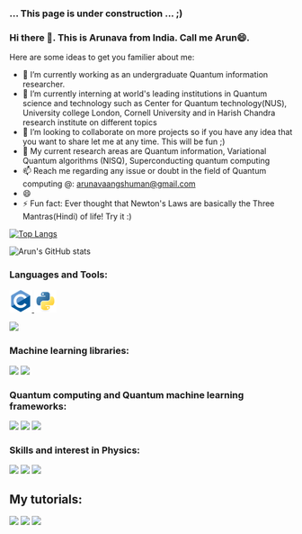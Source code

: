 ###  \... This page is under construction ... ;)

### Hi there 👋. This is Arunava from India. Call me Arun😄.



Here are some ideas to get you familier about me:

- 🔭 I’m currently working as an undergraduate Quantum information researcher. 
- 🌱 I’m currently interning at world's leading institutions in Quantum science and technology such as Center for Quantum technology(NUS), University college London, Cornell    University and in Harish Chandra research institute on different topics
- 👯 I’m looking to collaborate on more projects so if you have any idea that you want to share let me at any time. This will be fun ;)
- 🤔 My current research areas are Quantum information, Variational Quantum algorithms (NISQ), Superconducting quantum computing
- 📫 Reach me regarding any issue or doubt in the field of Quantum computing @: arunavaangshuman@gmail.com 
- 😄 
- ⚡ Fun fact: Ever thought that Newton's Laws are basically the Three Mantras(Hindi) of life! Try it :)

[![Top Langs](https://github-readme-stats.vercel.app/api/top-langs/?username=ArunM69&theme=tokyonight)](https://github.com/ArunM69/github-readme-stats)

![Arun's GitHub stats](https://github-readme-stats.vercel.app/api?username=ArunM69&show_icons=true&theme=Gradient)



<h3 align="left">Languages and Tools:</h3>
<p align="left"> <a href="https://www.cprogramming.com/" target="_blank"> <img src="https://raw.githubusercontent.com/devicons/devicon/master/icons/c/c-original.svg" alt="c" width="40" height="40"/> </a> <a href="https://www.python.org" target="_blank"> <img src="https://raw.githubusercontent.com/devicons/devicon/master/icons/python/python-original.svg" alt="python" width="40" height="40"/> </a> </p><a href=""><img src="https://img.shields.io/badge/-Mathematica-313131?style=for-the-badge&labelColor=313131&logo=mathematica&logoColor=purple&color=313131"></img></a>

<h3 align="left">Machine learning libraries:</h3>
<a href=""><img src="https://img.shields.io/badge/-Numpy-313131?style=for-the-badge&labelColor=313131&logo=numpy&logoColor=purple&color=313131"></img></a>
<a href=""><img src="https://img.shields.io/badge/-Pytorch-313131?style=for-the-badge&labelColor=313131&logo=pytorch&logoColor=violet&color=313131"></img></a>

<h3 align="left">Quantum computing and Quantum machine learning frameworks:</h3>
<a href=""><img src="https://img.shields.io/badge/-Qiskit-313131?style=for-the-badge&labelColor=313131&logo=qiskit&logoColor=green&color=313131"></img></a>
<a href=""><img src="https://img.shields.io/badge/-Pennylane-313131?style=for-the-badge&labelColor=313131&logo=XANADU.AI&logoColor=blue&color=313131"></img></a>
<a href=""><img src="https://img.shields.io/badge/-CIRQ-313131?style=for-the-badge&labelColor=313131&logo=Google&logoColor=blue&color=313131"></img></a>

<h3 align="left">Skills and interest in Physics:</h3>
<a href=""><img src="https://img.shields.io/badge/-Quantum computing and information-313131?style=for-the-badge&labelColor=313131&logo=Quantum&logoColor=green&color=313131"></img></a>
<a href=""><img src="https://img.shields.io/badge/-Quantum sensing and metrology-313131?style=for-the-badge&labelColor=313131&logo=Quantum&logoColor=blue&color=313131"></img></a>
<a href=""><img src="https://img.shields.io/badge/-Quantum machine learning-313131?style=for-the-badge&labelColor=313131&logo=Quantum&logoColor=white&color=313031"></img></a>

## My tutorials:
[![](https://github-readme-stats.vercel.app/api/pin/?username=ArunM69&repo=PDE&bg_color=45,fc00ff,00dbde&title_color=fff&text_color=fff)](https://github.com/ArunM69/PDE)
[![](https://github-readme-stats.vercel.app/api/pin/?username=ArunM69&repo=quantum-simulation&bg_color=45,fc00ff,00dbde&title_color=fff&text_color=fff)](https://github.com/ArunM69/quantum-simulation)
[![](https://github-readme-stats.vercel.app/api/pin/?username=ArunM69&repo=Self-projects&bg_color=45,fc00ff,00dbde&title_color=fff&text_color=fff)](https://github.com/ArunM69/Self-projects)


